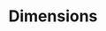 ---
layout: default
bigquery: https://console.cloud.google.com/bigquery?p=covid-19-dimensions-ai&page=table&d=data&t=publications
contributors: Digital Science, https://www.digital-science.com/
cost: Free for personal, non-commercial use.
description: Dimensions contains more than 100 million publications, ranging from
  articles published in scholarly journals, books and book chapters, to preprints
  and conference proceedings. All publications are contextualized with linked data
  sets, funding, publications, patents, clinical trials, and policy documents. You
  can also view associated categories, funders, institutions, and researcher profiles.
documentation: https://docs.dimensions.ai/bigquery/index.html
last_edit: 04/10/2022, 11:52:10
location: https://www.dimensions.ai/products/free/
maintained_by: Digital Science, https://www.digital-science.com/
schema_fields:
- associated_publication_arxiv_id
- concepts
- resulting_publication_ids
- funding_aud
- family_count
- cited_by_ids
- filing_status
- language
- kind
- funding_usd
- funder_org_state_codes
- expiration_year
- funding_cny
- proceedings_title
- category_rcdc
- date_modified
- cpc
- acknowledgements
- citations_count
- repository_id
- categories
- assignee_orgs
- expiration_date
- altmetrics
- arxiv_id
- priority_year
- resulting_publication_doi
- acronym
- research_org_countries
- established
- interventions
- category_sdg
- authors
- wikipedia_url
- id
- funding_chf
- application_number
- funder_org_acronyms
- granted_date
- email_address
- family_members_ids
- original_assignee_orgs
- registry
- category_icrp_ct
- title
- aliases
- abstract
- investigators
- book_title
- funding_jpy
- research_org_country_names
- ipcr
- date_normal
- pmid
- book_series_title
- research_org_state_codes
- metrics
- associated_publication_pmid
- current_assignee_countries
- research_org_cities
- legal_events
- journal_lists
- repository_url
- end_date
- granted_year
- jurisdiction
- foa_number
- publication_year
- open_access_categories_v2
- start_date
- conditions
- funder_org_countries
- original_title
- types
- inventor_names
- year
- phase
- funding_nzd
- citation_string
- category_hra
- grant_number
- created_date
- reference_ids
- date_imported_gbq
- links
- source_id
- embargo_date
- description
- funding_details
- journal
- supporting_grant_ids
- category_icrp_cso
- volume
- end_year
- organisation_details
- category_hrcs_rac
- legal_status
- conference
- date
- research_orgs
- original_assignee_countries
- editors
- name
- funder_countries
- funder_org
- pages
- mesh_terms
- date_inserted
- date_online
- clinical_trial_ids
- funder_orgs
- funding_cad
- isbn
- original_assignee
- current_assignee
- start_year
- pmcid
- acronyms
- category_bra
- open_access_categories
- funding_eur
- external_ids
- researcher_ids
- status
- relationships
- associated_publication_doi
- category_hrcs_hc
- filing_date
- research_org_state_names
- date_print
- priority_date
- active_years
- citations
- publication_ids
- publication_date
- linkout
- mesh_headings
- associated_publication_id
- category_for
- subtitles
- patent_ids
- issue
- category_uoa
- filing_year
- publisher
- funding_amount
- type
- research_org_city_names
- doi
- gender
- funding_currency
- repository_name
- address
- associated_grant_ids
- labels
- current_assignee_orgs
- eisbn
- original_abstract
- family_id
- parent_id
- assignee_countries
- brief_title
- funding_gbp
- license
- funder_org_cities
shortname: dimensions
tags:
- scholarly literature
- patents
- funding
- clinical trials
- academic profiles
terms_of_use: 'Use of both the Dimensions COVID-19 dataset and full Dimensions dataset
  are subject to the Dimensions Terms of use: https://www.dimensions.ai/policies-terms-legal '
title: Dimensions
uuid: dcff88bd-fe6b-4fdb-8159-809bf9d7bc1c
---